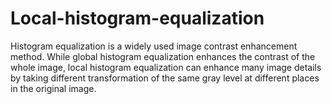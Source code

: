 # Local-histogram-equalization

Histogram equalization is a widely used image contrast enhancement method. While global histogram equalization enhances the contrast of the whole image, local histogram equalization can enhance many image details by taking different transformation of the same gray level at different places in the original image.
